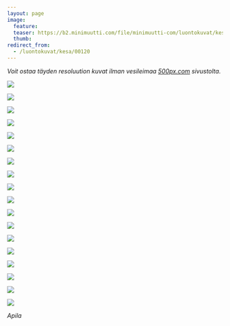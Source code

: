 ```yaml
---
layout: page
image:
  feature:
  teaser: https://b2.minimuutti.com/file/minimuutti-com/luontokuvat/kes%C3%A4/9/DS35831-245px.jpg
  thumb:
redirect_from:
  - /luontokuvat/kesa/00120
---
```


*Voit ostaa täyden resoluution kuvat ilman vesileimaa [500px.com](https://500px.com/minimuutticom/galleries/clovers) sivustolta.*

[![](https://b2.minimuutti.com/file/minimuutti-com/luontokuvat/kes%C3%A4/9/DS35814-800px.jpg)](https://dl.dropboxusercontent.com/sh/ea1wtnz7z734o12/AACZZtCuJXQEoPlzUmrNa1YDa/luontokuvat/kes%C3%A4/9/DS35814.jpg)

[![](https://b2.minimuutti.com/file/minimuutti-com/luontokuvat/kes%C3%A4/9/DS35805-800px.jpg)](https://dl.dropboxusercontent.com/sh/ea1wtnz7z734o12/AACL39Mm0MG8XfsFtPb111lTa/luontokuvat/kes%C3%A4/9/DS35805.jpg)

[![](https://b2.minimuutti.com/file/minimuutti-com/luontokuvat/kes%C3%A4/9/DS35810-800px.jpg)](https://dl.dropboxusercontent.com/sh/ea1wtnz7z734o12/AAArPeRNpy8cFs7mKGaky3iqa/luontokuvat/kes%C3%A4/9/DS35810.jpg)

[![](https://b2.minimuutti.com/file/minimuutti-com/luontokuvat/kes%C3%A4/9/DS35707-800px.jpg)](https://dl.dropboxusercontent.com/sh/ea1wtnz7z734o12/AACxrQtwaMC-lrbprcbXV4P8a/luontokuvat/kes%C3%A4/9/DS35707.jpg)

[![](https://b2.minimuutti.com/file/minimuutti-com/luontokuvat/kes%C3%A4/9/DS35862-800px.jpg)](https://dl.dropboxusercontent.com/sh/ea1wtnz7z734o12/AABFRi5Ch0UYD18Vl8H5NU08a/luontokuvat/kes%C3%A4/9/DS35862.jpg)

[![](https://b2.minimuutti.com/file/minimuutti-com/luontokuvat/kes%C3%A4/9/DS35865-800px.jpg)](https://dl.dropboxusercontent.com/sh/ea1wtnz7z734o12/AACaVCvpZ-kMt7xCZIMrmqqoa/luontokuvat/kes%C3%A4/9/DS35865.jpg)

[![](https://b2.minimuutti.com/file/minimuutti-com/luontokuvat/kes%C3%A4/9/DS35833-800px.jpg)](https://dl.dropboxusercontent.com/sh/ea1wtnz7z734o12/AADZxPoxUkuEVgFCcudK1qzBa/luontokuvat/kes%C3%A4/9/DS35833.jpg)

[![](https://b2.minimuutti.com/file/minimuutti-com/luontokuvat/kes%C3%A4/9/DS35852-800px.jpg)](https://dl.dropboxusercontent.com/sh/ea1wtnz7z734o12/AABLJ5hQfU2qzOQ2-HH_088Oa/luontokuvat/kes%C3%A4/9/DS35852.jpg)

[![](https://b2.minimuutti.com/file/minimuutti-com/luontokuvat/kes%C3%A4/9/DS35857-800px.jpg)](https://dl.dropboxusercontent.com/sh/ea1wtnz7z734o12/AABovJCVZVVEIb8MOD-13WYva/luontokuvat/kes%C3%A4/9/DS35857.jpg)

[![](https://b2.minimuutti.com/file/minimuutti-com/luontokuvat/kes%C3%A4/9/DS35859-800px.jpg)](https://dl.dropboxusercontent.com/sh/ea1wtnz7z734o12/AACGH483clDz4IkPGbegjYm3a/luontokuvat/kes%C3%A4/9/DS35859.jpg)

[![](https://b2.minimuutti.com/file/minimuutti-com/luontokuvat/kes%C3%A4/9/DS35840-800px.jpg)](https://dl.dropboxusercontent.com/sh/ea1wtnz7z734o12/AADzogAgkLNnpVvbuXTqi-Oea/luontokuvat/kes%C3%A4/9/DS35840.jpg)

[![](https://b2.minimuutti.com/file/minimuutti-com/luontokuvat/kes%C3%A4/9/DS35842-800px.jpg)](https://dl.dropboxusercontent.com/sh/ea1wtnz7z734o12/AAASi7PDLKW5KwCmnF2avktCa/luontokuvat/kes%C3%A4/9/DS35842.jpg)

[![](https://b2.minimuutti.com/file/minimuutti-com/luontokuvat/kes%C3%A4/9/DS35844-800px.jpg)](https://dl.dropboxusercontent.com/sh/ea1wtnz7z734o12/AADZHf7f-pMkUrzMcU6iQvdwa/luontokuvat/kes%C3%A4/9/DS35844.jpg)

[![](https://b2.minimuutti.com/file/minimuutti-com/luontokuvat/kes%C3%A4/9/DS35850-800px.jpg)](https://dl.dropboxusercontent.com/sh/ea1wtnz7z734o12/AACW0PUEq0ckxxhA4ffetp3Ia/luontokuvat/kes%C3%A4/9/DS35850.jpg)

[![](https://b2.minimuutti.com/file/minimuutti-com/luontokuvat/kes%C3%A4/9/DS35854-800px.jpg)](https://dl.dropboxusercontent.com/sh/ea1wtnz7z734o12/AAANLH7_FknH3rc5yAduO2NCa/luontokuvat/kes%C3%A4/9/DS35854.jpg)

[![](https://b2.minimuutti.com/file/minimuutti-com/luontokuvat/kes%C3%A4/9/DS35855-800px.jpg)](https://dl.dropboxusercontent.com/sh/ea1wtnz7z734o12/AAD3W9xrwlZheFS5VlxK6auKa/luontokuvat/kes%C3%A4/9/DS35855.jpg)

[![](https://b2.minimuutti.com/file/minimuutti-com/luontokuvat/kes%C3%A4/9/DS35831-800px.jpg)](https://dl.dropboxusercontent.com/sh/ea1wtnz7z734o12/AAB8w6aIwBBZbp7856-xU0Boa/luontokuvat/kes%C3%A4/9/DS35831.jpg)

[![](https://b2.minimuutti.com/file/minimuutti-com/luontokuvat/kes%C3%A4/9/DS35830-800px.jpg)](https://dl.dropboxusercontent.com/sh/ea1wtnz7z734o12/AAD_a4CZ1GJ77QoHf031qpvUa/luontokuvat/kes%C3%A4/9/DS35830.jpg)

*Apila*

